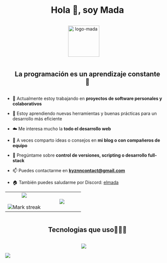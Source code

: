 <div id="user-content-toc">
  <ul align="center">
    <summary><h1 style="display: inline-block">Hola 👋, soy Mada</h1></summary>
  </ul>
</div>



<div align="center">
  <img  src="https://i.imgur.com/BHrP58Z.png"
       alt="logo-mada" height=100 /></a>
</div>



<div id="user-content-toc">
  <ul align="center">
    <summary><h2 style="display: inline-block">La programación es un aprendizaje constante 📕</h2></summary>
  </ul>
</div>

- 🔭 Actualmente estoy trabajando en **proyectos de software personales y colaborativos**

- 🌱 Estoy aprendiendo nuevas herramientas y buenas prácticas para un desarrollo más eficiente

- ☁️ Me interesa mucho la **todo el desarrollo web**

- 📝 A veces comparto ideas o consejos en **mi blog o con compañeros de equipo**

- 💬 Pregúntame sobre **control de versiones, scripting o desarrollo full-stack**

- 📫 Puedes contactarme en **kyznncontact@gmail.com**

- 🏠 También puedes saludarme por Discord: [elmada](https://discordapp.com/users/541625502121590798)



<p align="center">
  
<table align="center">
<tr border="none">
<td width="50%" align="center">
  
  <img  align="center"  src="https://github-readme-stats.vercel.app/api?username=Dev-Mada&theme=dark&show_icons=true&count_private=true" />
  <br></br>
  <img  title="Mi racha" alt="Mark streak" src="https://github-readme-streak-stats.herokuapp.com/?user=Dev-Mada&theme=dark&hide_border=false" /> 
</td>

<td width="50%" align="center">

  <img  align="center"  src="https://github-readme-stats.anuraghazra1.vercel.app/api/top-langs/?username=Dev-Mada&theme=dark&hide_border=false&no-bg=true&no-frame=true&langs_count=10"/>
  
  </td>
</tr>
</table>


<div id="user-content-toc">
  <ul align="center">
    <summary><h2 style="display: inline-block">Tecnologias que uso👨🏻‍💻</h2></summary>
  </ul>
</div>

<p align="center">
  <a href="https://skillicons.dev">
    <img src="https://skillicons.dev/icons?i=git,css,discord,postgres,github,html,js,mysql,nodejs,react,tailwind,ts,vscode,kubernetes&perline=14" />
  </a>
</p>


<img src="https://user-images.githubusercontent.com/73097560/115834477-dbab4500-a447-11eb-908a-139a6edaec5c.gif">
